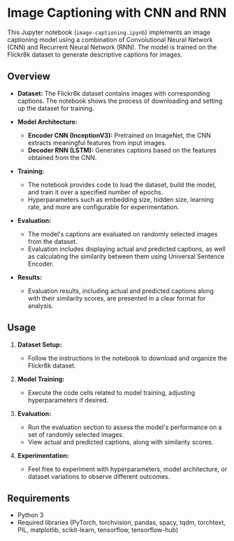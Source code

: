 # Image Captioning with CNN and RNN

This Jupyter notebook (`image-captioning.ipynb`) implements an image captioning model using a combination of Convolutional Neural Network (CNN) and Recurrent Neural Network (RNN). The model is trained on the Flickr8k dataset to generate descriptive captions for images.

## Overview

- **Dataset:** The Flickr8k dataset contains images with corresponding captions. The notebook shows the process of downloading and setting up the dataset for training.

- **Model Architecture:**
  - **Encoder CNN (InceptionV3):** Pretrained on ImageNet, the CNN extracts meaningful features from input images.
  - **Decoder RNN (LSTM):** Generates captions based on the features obtained from the CNN.

- **Training:**
  - The notebook provides code to load the dataset, build the model, and train it over a specified number of epochs.
  - Hyperparameters such as embedding size, hidden size, learning rate, and more are configurable for experimentation.

- **Evaluation:**
  - The model's captions are evaluated on randomly selected images from the dataset.
  - Evaluation includes displaying actual and predicted captions, as well as calculating the similarity between them using Universal Sentence Encoder.

- **Results:**
  - Evaluation results, including actual and predicted captions along with their similarity scores, are presented in a clear format for analysis.

## Usage

1. **Dataset Setup:**
   - Follow the instructions in the notebook to download and organize the Flickr8k dataset.

2. **Model Training:**
   - Execute the code cells related to model training, adjusting hyperparameters if desired.

3. **Evaluation:**
   - Run the evaluation section to assess the model's performance on a set of randomly selected images.
   - View actual and predicted captions, along with similarity scores.

4. **Experimentation:**
   - Feel free to experiment with hyperparameters, model architecture, or dataset variations to observe different outcomes.

## Requirements

- Python 3
- Required libraries (PyTorch, torchvision, pandas, spacy, tqdm, torchtext, PIL, matplotlib, scikit-learn, tensorflow, tensorflow-hub)

